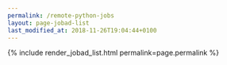 ```yaml
---
permalink: /remote-python-jobs
layout: page-jobad-list
last_modified_at: 2018-11-26T19:04:44+0100
---
```

{% include render_jobad_list.html permalink=page.permalink %}
